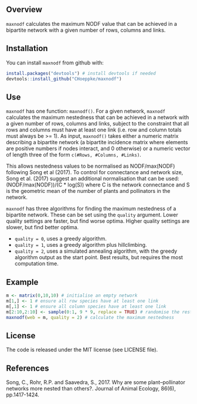 
<!-- README.md is generated from README.Rmd. Please edit that file -->

## Overview

`maxnodf` calculates the maximum NODF value that can be achieved in a
bipartite network with a given number of rows, columns and links.

## Installation

You can install `maxnodf` from github with:

``` r
install.packages("devtools") # install devtools if needed
devtools::install_github("CHoeppke/maxnodf")
```

## Use

`maxnodf` has one function: `maxnodf()`. For a given network, `maxnodf`
calculates the maximum nestedness that can be achieved in a network with
a given number of rows, columns and links, subject to the constraint
that all rows and columns must have at least one link (i.e. row and
column totals must always be \>= 1). As input, `maxnodf()` takes either
a numeric matrix describing a bipartite network (a bipartite incidence
matrix where elements are positive numbers if nodes interact, and 0
otherwise) or a numeric vector of length three of the form `c(#Rows,
#Columns, #Links)`.

This allows nestedness values to be normalised as NODF/max(NODF)
following Song et al (2017). To control for connectance and network
size, Song et al. (2017) suggest an additional normalisation that can be
used: (NODF/max(NODF))/(C \* log(S)) where C is the network connectance
and S is the geometric mean of the number of plants and pollinators in
the network.

`maxnodf` has three algorithms for finding the maximum nestedness of a
bipartite network. These can be set using the `quality` argument. Lower
quality settings are faster, but find worse optima. Higher quality
settings are slower, but find better optima.

  - `quality = 0`, uses a greedy algorithm.
  - `quality = 1`, uses a greedy algorithm plus hillclimbing.
  - `quality = 2`, uses a simulated annealing algorithm, with the greedy
    algorithm output as the start point. Best results, but requires the
    most computation time.

## Example

``` r
m <- matrix(0,10,10) # initialise an empty network
m[1,] <- 1 # ensure all row species have at least one link
m[,1] <- 1 # ensure all column species have at least one link
m[2:10,2:10] <- sample(0:1, 9 * 9, replace = TRUE) # randomise the rest of the matrix
maxnodf(web = m, quality = 2) # calculate the maximum nestedness
```

## License

The code is released under the MIT license (see LICENSE file).

## References

Song, C., Rohr, R.P. and Saavedra, S., 2017. Why are some
plant–pollinator networks more nested than others?. Journal of Animal
Ecology, 86(6), pp.1417-1424.
